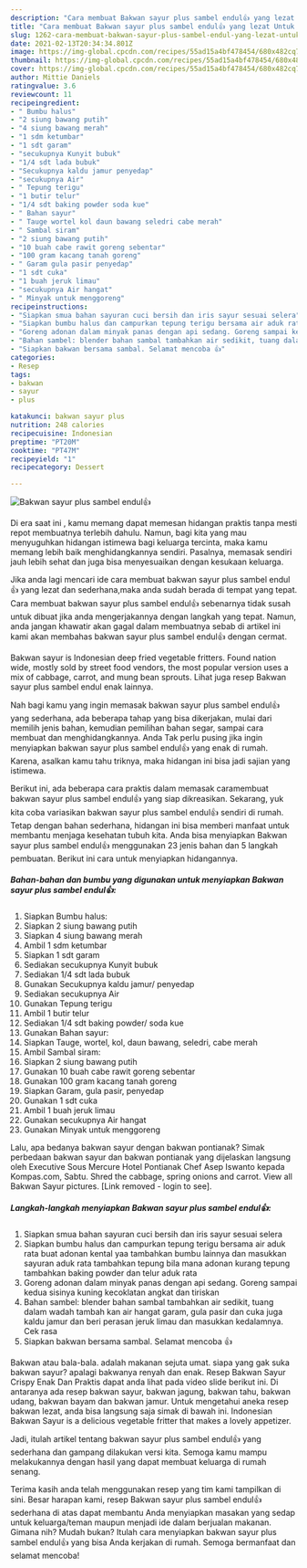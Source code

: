 ```yaml
---
description: "Cara membuat Bakwan sayur plus sambel endul👍 yang lezat Untuk Jualan"
title: "Cara membuat Bakwan sayur plus sambel endul👍 yang lezat Untuk Jualan"
slug: 1262-cara-membuat-bakwan-sayur-plus-sambel-endul-yang-lezat-untuk-jualan
date: 2021-02-13T20:34:34.801Z
image: https://img-global.cpcdn.com/recipes/55ad15a4bf478454/680x482cq70/bakwan-sayur-plus-sambel-endul👍-foto-resep-utama.jpg
thumbnail: https://img-global.cpcdn.com/recipes/55ad15a4bf478454/680x482cq70/bakwan-sayur-plus-sambel-endul👍-foto-resep-utama.jpg
cover: https://img-global.cpcdn.com/recipes/55ad15a4bf478454/680x482cq70/bakwan-sayur-plus-sambel-endul👍-foto-resep-utama.jpg
author: Mittie Daniels
ratingvalue: 3.6
reviewcount: 11
recipeingredient:
- " Bumbu halus"
- "2 siung bawang putih"
- "4 siung bawang merah"
- "1 sdm ketumbar"
- "1 sdt garam"
- "secukupnya Kunyit bubuk"
- "1/4 sdt lada bubuk"
- "Secukupnya kaldu jamur penyedap"
- "secukupnya Air"
- " Tepung terigu"
- "1 butir telur"
- "1/4 sdt baking powder soda kue"
- " Bahan sayur"
- " Tauge wortel kol daun bawang seledri cabe merah"
- " Sambal siram"
- "2 siung bawang putih"
- "10 buah cabe rawit goreng sebentar"
- "100 gram kacang tanah goreng"
- " Garam gula pasir penyedap"
- "1 sdt cuka"
- "1 buah jeruk limau"
- "secukupnya Air hangat"
- " Minyak untuk menggoreng"
recipeinstructions:
- "Siapkan smua bahan sayuran cuci bersih dan iris sayur sesuai selera"
- "Siapkan bumbu halus dan campurkan tepung terigu bersama air aduk rata buat adonan kental yaa tambahkan bumbu lainnya dan masukkan sayuran aduk rata tambahkan tepung bila mana adonan kurang tepung tambahkan baking powder dan telur aduk rata"
- "Goreng adonan dalam minyak panas dengan api sedang. Goreng sampai kedua sisinya kuning kecoklatan angkat dan tiriskan"
- "Bahan sambel: blender bahan sambal tambahkan air sedikit, tuang dalam wadah tambah kan air hangat garam, gula pasir dan cuka juga kaldu jamur dan beri perasan jeruk limau dan masukkan kedalamnya. Cek rasa"
- "Siapkan bakwan bersama sambal. Selamat mencoba 👍"
categories:
- Resep
tags:
- bakwan
- sayur
- plus

katakunci: bakwan sayur plus 
nutrition: 248 calories
recipecuisine: Indonesian
preptime: "PT20M"
cooktime: "PT47M"
recipeyield: "1"
recipecategory: Dessert

---
```



![Bakwan sayur plus sambel endul👍](https://img-global.cpcdn.com/recipes/55ad15a4bf478454/680x482cq70/bakwan-sayur-plus-sambel-endul👍-foto-resep-utama.jpg)

Di era  saat ini , kamu memang dapat memesan hidangan praktis tanpa mesti repot membuatnya terlebih dahulu. Namun, bagi kita yang mau menyuguhkan hidangan istimewa bagi keluarga tercinta, maka kamu memang lebih baik menghidangkannya sendiri. Pasalnya, memasak sendiri jauh lebih sehat dan juga bisa menyesuaikan dengan kesukaan keluarga.

Jika anda lagi mencari ide cara membuat bakwan sayur plus sambel endul👍 yang lezat dan sederhana,maka anda sudah berada di tempat yang tepat. Cara membuat bakwan sayur plus sambel endul👍  sebenarnya tidak susah untuk dibuat jika anda mengerjakannya dengan langkah yang tepat. Namun, anda jangan khawatir akan gagal dalam membuatnya 
sebab di artikel ini kami akan membahas bakwan sayur plus sambel endul👍 dengan cermat.  

Bakwan sayur is Indonesian deep fried vegetable fritters. Found nation wide, mostly sold by street food vendors, the most popular version uses a mix of cabbage, carrot, and mung bean sprouts. Lihat juga resep Bakwan sayur plus sambel endul enak lainnya.

Nah bagi kamu yang ingin memasak bakwan sayur plus sambel endul👍 yang sederhana, ada beberapa tahap yang bisa dikerjakan, mulai dari memilih jenis bahan, kemudian pemilihan bahan segar, sampai cara membuat dan menghidangkannya. Anda Tak perlu pusing jika ingin menyiapkan bakwan sayur plus sambel endul👍 yang enak di rumah. Karena, asalkan kamu  tahu triknya, maka hidangan ini bisa jadi sajian yang istimewa.

Berikut ini, ada beberapa cara praktis  dalam memasak caramembuat bakwan sayur plus sambel endul👍 yang siap dikreasikan. Sekarang, yuk kita coba variasikan bakwan sayur plus sambel endul👍 sendiri di rumah. Tetap dengan bahan sederhana, hidangan ini bisa memberi manfaat untuk membantu menjaga kesehatan tubuh kita. Anda bisa menyiapkan Bakwan sayur plus sambel endul👍 menggunakan 23 jenis bahan dan 5 langkah pembuatan. Berikut ini cara untuk menyiapkan hidangannya.

<!--inarticleads1-->

##### Bahan-bahan dan bumbu yang digunakan untuk menyiapkan Bakwan sayur plus sambel endul👍:

1. Siapkan  Bumbu halus:
1. Siapkan 2 siung bawang putih
1. Siapkan 4 siung bawang merah
1. Ambil 1 sdm ketumbar
1. Siapkan 1 sdt garam
1. Sediakan secukupnya Kunyit bubuk
1. Sediakan 1/4 sdt lada bubuk
1. Gunakan Secukupnya kaldu jamur/ penyedap
1. Sediakan secukupnya Air
1. Gunakan  Tepung terigu
1. Ambil 1 butir telur
1. Sediakan 1/4 sdt baking powder/ soda kue
1. Gunakan  Bahan sayur:
1. Siapkan  Tauge, wortel, kol, daun bawang, seledri, cabe merah
1. Ambil  Sambal siram:
1. Siapkan 2 siung bawang putih
1. Gunakan 10 buah cabe rawit goreng sebentar
1. Gunakan 100 gram kacang tanah goreng
1. Siapkan  Garam, gula pasir, penyedap
1. Gunakan 1 sdt cuka
1. Ambil 1 buah jeruk limau
1. Gunakan secukupnya Air hangat
1. Gunakan  Minyak untuk menggoreng


Lalu, apa bedanya bakwan sayur dengan bakwan pontianak? Simak perbedaan bakwan sayur dan bakwan pontianak yang dijelaskan langsung oleh Executive Sous Mercure Hotel Pontianak Chef Asep Iswanto kepada Kompas.com, Sabtu. Shred the cabbage, spring onions and carrot. View all Bakwan Sayur pictures. [Link removed - login to see]. 

<!--inarticleads2-->

##### Langkah-langkah menyiapkan Bakwan sayur plus sambel endul👍:

1. Siapkan smua bahan sayuran cuci bersih dan iris sayur sesuai selera
1. Siapkan bumbu halus dan campurkan tepung terigu bersama air aduk rata buat adonan kental yaa tambahkan bumbu lainnya dan masukkan sayuran aduk rata tambahkan tepung bila mana adonan kurang tepung tambahkan baking powder dan telur aduk rata
1. Goreng adonan dalam minyak panas dengan api sedang. Goreng sampai kedua sisinya kuning kecoklatan angkat dan tiriskan
1. Bahan sambel: blender bahan sambal tambahkan air sedikit, tuang dalam wadah tambah kan air hangat garam, gula pasir dan cuka juga kaldu jamur dan beri perasan jeruk limau dan masukkan kedalamnya. Cek rasa
1. Siapkan bakwan bersama sambal. Selamat mencoba 👍


Bakwan atau bala-bala. adalah makanan sejuta umat. siapa yang gak suka bakwan sayur? apalagi bakwanya renyah dan enak. Resep Bakwan Sayur Crispy Enak Dan Praktis dapat anda lihat pada video slide berikut ini. Di antaranya ada resep bakwan sayur, bakwan jagung, bakwan tahu, bakwan udang, bakwan bayam dan bakwan jamur. Untuk mengetahui aneka resep bakwan lezat, anda bisa langsung saja simak di bawah ini. Indonesian Bakwan Sayur is a delicious vegetable fritter that makes a lovely appetizer. 

Jadi, itulah artikel tentang  bakwan sayur plus sambel endul👍  yang sederhana dan gampang dilakukan versi kita. Semoga kamu mampu melakukannya dengan hasil yang dapat membuat keluarga di rumah senang. 

Terima kasih anda telah menggunakan resep yang tim kami tampilkan di sini. Besar harapan kami, resep  Bakwan sayur plus sambel endul👍 sederhana di atas dapat membantu Anda menyiapkan masakan yang sedap untuk keluarga/teman maupun menjadi ide dalam berjualan makanan. Gimana nih? Mudah bukan? Itulah cara menyiapkan bakwan sayur plus sambel endul👍 yang bisa Anda kerjakan di rumah. Semoga bermanfaat dan selamat mencoba!

